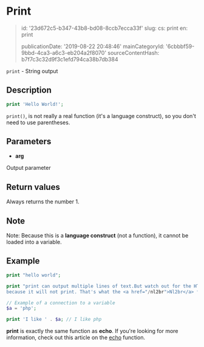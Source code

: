Print
=====

> id: '23d672c5-b347-43b8-bd08-8ccb7ecca33f'
> slug:
> 	cs: print
> 	en: print
> 
> publicationDate: '2019-08-22 20:48:46'
> mainCategoryId: '6cbbbf59-9bbd-4ca3-a6c3-eb204a2f8070'
> sourceContentHash: b7f7c3c32d9f3c1efd794ca38b7db384

`print` - String output

Description
--------------------------

```php
print 'Hello World!';
```

`print()`, is not really a real function (it's a language construct), so you don't need to use parentheses.

Parameters
--------------------------

- **arg**

Output parameter

Return values
--------------------------

Always returns the number 1.

Note
--------------------------

Note: Because this is a **language construct** (not a function), it cannot be loaded into a variable.

Example
--------------------------

```php
print "hello world";

print "print can output multiple lines of text.But watch out for the HTML tag
because it will not print. That's what the <a href="/nl2br">Nl2br</a> function is for.";

// Example of a connection to a variable
$a = 'php';

print 'I like ' . $a; // I like php
```

**print** is exactly the same function as **echo**. If you're looking for more information, check out this article on the <a href="/echo">echo</a> function.
